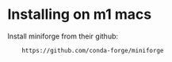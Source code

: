 # Installing on m1 macs

Install miniforge from their github:
```
    https://github.com/conda-forge/miniforge
```
